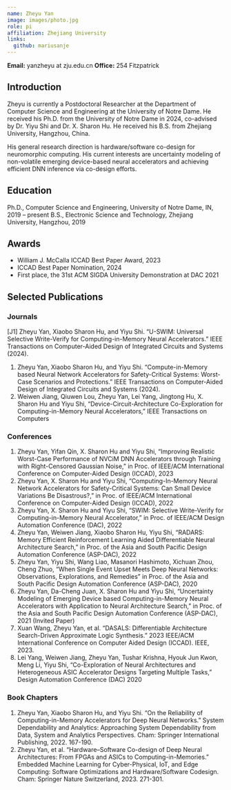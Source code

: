 ```yaml
---
name: Zheyu Yan
image: images/photo.jpg
role: pi
affiliation: Zhejiang University
links:
  github: mariusanje
---
```


**Email:**  yanzheyu at zju.edu.cn
**Office:** 254 Fitzpatrick

## Introduction
Zheyu is currently a Postdoctoral Researcher at the Department of Computer Science and Engineering at the University of Notre Dame. He received his Ph.D. from the University of Notre Dame in 2024, co-advised by Dr. Yiyu Shi and Dr. X. Sharon Hu. He received his B.S. from Zhejiang University, Hangzhou, China. 

His general research direction is hardware/software co-design for neuromorphic computing. His current interests are uncertainty modeling of non-volatile emerging device-based neural accelerators and achieving efficient DNN inference via co-design efforts.

## Education
Ph.D., Computer Science and Engineering, University of Notre Dame, IN, 2019 – present
B.S., Electronic Science and Technology, Zhejiang University, Hangzhou, 2019

## Awards

* William J. McCalla ICCAD Best Paper Award, 2023
* ICCAD Best Paper Nomination, 2024
* First place, the 31st ACM SIGDA University Demonstration at DAC 2021

## Selected Publications
### Journals
[J1] Zheyu Yan, Xiaobo Sharon Hu, and Yiyu Shi. “U-SWIM: Universal Selective Write-Verify for Computing-in-Memory Neural Accelerators.” IEEE Transactions on Computer-Aided Design of Integrated Circuits and Systems (2024).
1. Zheyu Yan, Xiaobo Sharon Hu, and Yiyu Shi. “Compute-in-Memory based Neural Network Accelerators for Safety-Critical Systems: Worst-Case Scenarios and Protections.” IEEE Transactions on Computer-Aided Design of Integrated Circuits and Systems (2024).
2. Weiwen Jiang, Qiuwen Lou, Zheyu Yan, Lei Yang, Jingtong Hu, X. Sharon Hu and Yiyu Shi, “Device-Circuit-Architecture Co-Exploration for Computing-in-Memory Neural Accelerators,” IEEE Transactions on Computers

### Conferences
1. Zheyu Yan, Yifan Qin, X. Sharon Hu and Yiyu Shi, “Improving Realistic Worst-Case Performance of NVCiM DNN Accelerators through Training with Right-Censored Gaussian Noise,” in Proc. of IEEE/ACM International Conference on Computer-Aided Design (ICCAD), 2023
2. Zheyu Yan, X. Sharon Hu and Yiyu Shi, “Computing-In-Memory Neural Network Accelerators for Safety-Critical Systems: Can Small Device Variations Be Disastrous?,” in Proc. of IEEE/ACM International Conference on Computer-Aided Design (ICCAD), 2022
3. Zheyu Yan, X. Sharon Hu and Yiyu Shi, “SWIM: Selective Write-Verify for Computing-in-Memory Neural Accelerator,” in Proc. of IEEE/ACM Design Automation Conference (DAC), 2022
4. Zheyu Yan, Weiwen Jiang, Xiaobo Sharon Hu, Yiyu Shi, “RADARS: Memory Efficient Reinforcement Learning Aided Differentiable Neural Architecture Search,” in Proc. of the Asia and South Pacific Design Automation Conference (ASP-DAC), 2022
5. Zheyu Yan, Yiyu Shi, Wang Liao, Masanori Hashimoto, Xichuan Zhou, Cheng Zhuo, “When Single Event Upset Meets Deep Neural Networks: Observations, Explorations, and Remedies” in Proc. of the Asia and South Pacific Design Automation Conference (ASP-DAC), 2020
6. Zheyu Yan, Da-Cheng Juan, X. Sharon Hu and Yiyu Shi, “Uncertainty Modeling of Emerging Device based Computing-in-Memory Neural Accelerators with Application to Neural Architecture Search,” in Proc. of the Asia and South Pacific Design Automation Conference (ASP-DAC), 2021 (Invited Paper)
7. Xuan Wang, Zheyu Yan, et al. “DASALS: Differentiable Architecture Search-Driven Approximate Logic Synthesis.” 2023 IEEE/ACM International Conference on Computer Aided Design (ICCAD). IEEE, 2023.
8. Lei Yang, Weiwen Jiang, Zheyu Yan, Tushar Krishna, Hyouk Jun Kwon, Meng Li, Yiyu Shi, “Co-Exploration of Neural Architectures and Heterogeneous ASIC Accelerator Designs Targeting Multiple Tasks,” Design Automation Conference (DAC) 2020

### Book Chapters
1. Zheyu Yan, Xiaobo Sharon Hu, and Yiyu Shi. “On the Reliability of Computing-in-Memory Accelerators for Deep Neural Networks.” System Dependability and Analytics: Approaching System Dependability from Data, System and Analytics Perspectives. Cham: Springer International Publishing, 2022. 167-190.
2. Zheyu Yan, et al. “Hardware–Software Co-design of Deep Neural Architectures: From FPGAs and ASICs to Computing-in-Memories.” Embedded Machine Learning for Cyber-Physical, IoT, and Edge Computing: Software Optimizations and Hardware/Software Codesign. Cham: Springer Nature Switzerland, 2023. 271-301.
